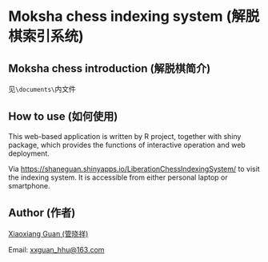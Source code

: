 # Moksha chess indexing system (解脱棋索引系统)
## Moksha chess introduction (解脱棋简介)
见`\documents\`内文件
## How to use (如何使用)
This web-based application is written by R project, together with shiny package, which provides the functions of interactive operation and web deployment. 

Via https://shaneguan.shinyapps.io/LiberationChessIndexingSystem/ to visit the indexing system. It is accessible from either personal laptop or smartphone.

## Author (作者)
[Xiaoxiang Guan (管晓祥)](https://www.gfz-potsdam.de/staff/guan.xiaoxiang/sec44)

Email: xxguan_hhu@163.com

